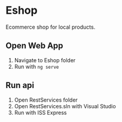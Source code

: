 # Eshop
Ecommerce shop for local products.



## Open Web App
1. Navigate to Eshop folder
2. Run with `ng serve`

## Run api
1. Open RestServices folder
2. Open RestServices.sln with Visual Studio
3. Run with ISS Express
